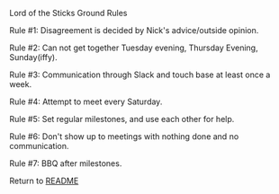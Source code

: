 Lord of the Sticks Ground Rules

Rule #1: Disagreement is decided by Nick's advice/outside opinion.

Rule #2: Can not get together Tuesday evening, Thursday Evening, Sunday(iffy).

Rule #3: Communication through Slack and touch base at least once a week.

Rule #4: Attempt to meet every Saturday.

Rule #5: Set regular milestones, and use each other for help.

Rule #6: Don't show up to meetings with nothing done and no communication.

Rule #7: BBQ after milestones.

Return to [README](../README.md)
